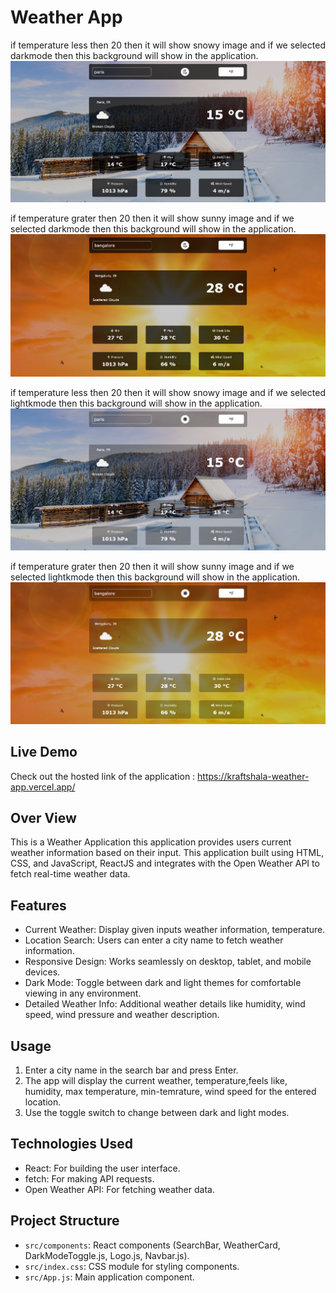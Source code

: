 # Weather App

if temperature less then 20 then it will show snowy image and if we selected darkmode then this background will show in the application.
![alt text](<src/assets/Dark snowy.png>)

if temperature grater then 20 then it will show sunny image and if we selected darkmode then this background will show in the application.
![alt text](<src/assets/Dark sunny.png>)

if temperature less then 20 then it will show snowy image and if we selected lightkmode then this background will show in the application.
![alt text](<src/assets/Light snowy.png>)

if temperature grater then 20 then it will show sunny image and if we selected lightkmode then this background will show in the application.
![alt text](<src/assets/Light sunny.png>)

## Live Demo

Check out the hosted link of the application : https://kraftshala-weather-app.vercel.app/

## Over View

This is a Weather Application this application provides users current weather information based on their input. This application built using HTML, CSS, and JavaScript, ReactJS and integrates with the Open Weather API to fetch real-time weather data.

## Features

- Current Weather: Display given inputs weather information, temperature.
- Location Search: Users can enter a city name to fetch weather information.
- Responsive Design: Works seamlessly on desktop, tablet, and mobile devices.
- Dark Mode: Toggle between dark and light themes for comfortable viewing in any environment.
- Detailed Weather Info: Additional weather details like humidity, wind speed, wind pressure and weather description.

## Usage

1. Enter a city name in the search bar and press Enter.
2. The app will display the current weather, temperature,feels like, humidity, max temperature, min-temrature, wind speed for the entered location.
3. Use the toggle switch to change between dark and light modes.

## Technologies Used

- React: For building the user interface.
- fetch: For making API requests.
- Open Weather API: For fetching weather data.

## Project Structure

- `src/components`: React components (SearchBar, WeatherCard, DarkModeToggle.js, Logo.js, Navbar.js).
- `src/index.css`: CSS module for styling components.
- `src/App.js`: Main application component.
